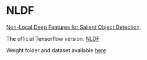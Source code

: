 # NLDF


 [Non-Local Deep Features for Salient Object Detection](https://sites.google.com/view/zhimingluo/nldf).



The official Tensorflow version: [NLDF](https://github.com/zhimingluo/NLDF)

Weight folder and dataset available [here](https://drive.google.com/open?id=1kW8WZTId1FcuoS9oJCIetw_iI_z5JDvd)
